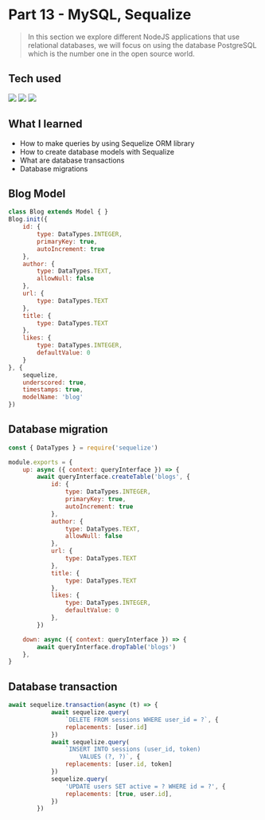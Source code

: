 # Part 13 - MySQL, Sequalize

> In this section we explore different NodeJS applications that use relational databases, we will focus on using the database PostgreSQL which is the number one in the open source world.

## Tech used

<div display="inline-block">
	<img src="https://img.shields.io/badge/PostgreSQL-316192?style=for-the-badge&logo=postgresql&logoColor=white"></img>
	<img src="https://img.shields.io/badge/MySQL-005C84?style=for-the-badge&logo=mysql&logoColor=white"><img>
	<img src="https://img.shields.io/badge/Sequelize-52B0E7?style=for-the-badge&logo=Sequelize&logoColor=white"><img>
</div>

## What I learned

- How to make queries by using Sequelize ORM library
- How to create database models with Sequalize
- What are database transactions
- Database migrations

## Blog Model

```javascript
class Blog extends Model { }
Blog.init({
	id: {
		type: DataTypes.INTEGER,
		primaryKey: true,
		autoIncrement: true
	},
	author: {
		type: DataTypes.TEXT,
		allowNull: false
	},
	url: {
		type: DataTypes.TEXT
	},
	title: {
		type: DataTypes.TEXT
	},
	likes: {
		type: DataTypes.INTEGER,
		defaultValue: 0
	}
}, {
	sequelize,
	underscored: true,
	timestamps: true,
	modelName: 'blog'
})
```

## Database migration

```javascript
const { DataTypes } = require('sequelize')

module.exports = {
	up: async ({ context: queryInterface }) => {
		await queryInterface.createTable('blogs', {
			id: {
				type: DataTypes.INTEGER,
				primaryKey: true,
				autoIncrement: true
			},
			author: {
				type: DataTypes.TEXT,
				allowNull: false
			},
			url: {
				type: DataTypes.TEXT
			},
			title: {
				type: DataTypes.TEXT
			},
			likes: {
				type: DataTypes.INTEGER,
				defaultValue: 0
			},
		})

	down: async ({ context: queryInterface }) => {
		await queryInterface.dropTable('blogs')
	},
}
```

## Database transaction

```js
await sequelize.transaction(async (t) => {
			await sequelize.query(
				`DELETE FROM sessions WHERE user_id = ?`, {
				replacements: [user.id]
			})
			await sequelize.query(
				`INSERT INTO sessions (user_id, token)
					VALUES (?, ?)`, {
				replacements: [user.id, token]
			})
			sequelize.query(
				'UPDATE users SET active = ? WHERE id = ?', {
				replacements: [true, user.id],
			})
		})
```
